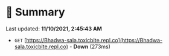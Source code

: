 # 📖 Summary
Last updated: **11/10/2021, 2:45:43 AM**

- `GET` [https://Bhadwa-sala.toxicblte.repl.co](https://Bhadwa-sala.toxicblte.repl.co) - **Down** (273ms)
